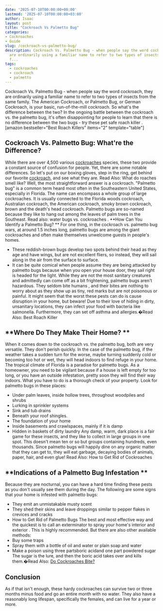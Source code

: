 ```yaml
---
date: '2025-07-10T00:00:00+00:00'
lastmod: '2025-07-10T00:00:00+03:00'
author: Isaac
layout: post
title: "Cockroach Vs Palmetto Bug"
categories:
- Cockroaches
- Guide
slug: /cockroach-vs-palmetto-bug/
description: Cockroach Vs. Palmetto Bug - when people say the word cockroach, they
  are ordinarily using a familiar name to refer to two types of insects from the same
  f...
tags: 
  - cockroaches
  - cockroach
  - palmetto
---
```

Cockroach Vs. Palmetto Bug - when people say the word cockroach, they are ordinarily using a familiar name to refer to two types of insects from the same family.
The American Cockroach, or Palmetto Bug, or German Cockroach, is your basic, run-of-the-mill cockroach. So what's the difference between the two?
In the ongoing battle between the cockroach vs. the palmetto bug, it's often disappointing for people to learn that there is no difference between the two bugs - try these
pet safe roach killer
.
[amazon bestseller="Best Roach Killers" items="2" template="table"]
## Cockroach Vs. Palmetto Bug: What're the Difference?
While there are over 4,500 various [cockroaches](/posts/cockroach-eggs/) species, these two provide a constant source of confusion for people. Yet, there are some notable differences.
So let's put on our boxing gloves, step in the ring, get behind our favorite [cockroach](/posts/how-to-kill-cockroach-eggs/), and see what they are. Read Also:
What do roaches smell like?
Well, the most straightforward answer is a cockroach. "Palmetto bug" is a common term heard most often in the Southeastern United States, especially in Florida.
The name can encompass a whole group of large cockroaches. It is usually connected to the Florida woods cockroach, Australian cockroach, the American cockroach, smoky brown cockroach, brown and the death's head cockroach.
Palmetto bugs are so-named because they like to hang out among the leaves of palm trees in the Southeast. Read also:
water bugs vs. cockroaches
.
**How Can You Identify a Palmetto Bug? **
For one thing, in the cockroach vs. palmetto bug wars, at around 1.5 inches long, palmetto bugs are among the giant cockroaches and often make themselves unwelcome guests in people's homes.
- These reddish-brown bugs develop two spots behind their head as they age and have wings, but are not excellent fliers, so instead, they will sail along in the air from the surface to surface.
- It can be quite comical when people assume they are being attacked by palmetto bugs because when you open your house door, they sail right is headed for the light.
While they are not the most sanitary creatures and admittedly can come off as a bit frightening, palmetto bugs aren't hazardous.
They seldom
bite humans
, and their bites are nothing to worry about as they show up as tiny, red marks but are not poisonous or painful.
It might seem that the worst these pests can do is cause disruption in your home, but beware!
Due to their love of hiding in dirty, unsanitary locations, they can infect your food with bacteria like salmonella. Furthermore, they can set off asthma and allergies.�Read Also:
Best Roach Killer
## **Where Do They Make Their Home? **
When it comes down to the cockroach vs. the palmetto bug, both are very versatile. They don't perish quickly.
In the case of the palmetto bug, if the weather takes a sudden turn for the worse, maybe turning suddenly cold or becoming too hot or wet, they will head indoors to find refuge in your home.
The tropical climate of Florida is a paradise for palmetto bugs. As a homeowner, you need to be vigilant because if a house is left empty for too long, or you have an outside infestation, pretty soon they will find their way indoors.
What you have to do is a thorough check of your property. Look for palmetto bugs in these places:
- Under palm leaves, inside hollow trees, throughout woodpiles and shrubs
- Lurking in sprinkler systems
- Sink and tub drains
- Beneath your roof shingles.
- The foundation of your home
- Inside basements and crawlspaces, mainly if it is damp
- Hidden in baskets of dirty laundry
Any damp, warm, dark place is a fair game for these insects, and they like to collect in large groups in one spot. This doesn't mean ten or so but groups containing hundreds, even thousands.
Since palmetto bugs will happily dine on any organic matter that they can get to, they will eat garbage, decaying bodies of animals, paper, hair, and even glue!
Read Also:
How to Get Rid of Cockroaches
## **Indications of a Palmetto Bug Infestation **
Because they are nocturnal, you can have a hard time finding these pests as you don't usually see them during the day. The following are some signs that your home is infested with palmetto bugs:
- They emit an unmistakable musty scent
- They shed their skins and leave droppings similar to pepper flakes in crevices and cracks
- How to Get Rid of Palmetto Bugs
The best and most effective way and the quickest is to call an exterminator to
spray your home's interior and exterior
. This is highly recommended. But there are also other available methods:
- Buy some traps
- Spray them with a bottle of oil and water or plain soap and water
- Make a poison using three partsboric acidand one part powdered sugar
The sugar is the
lure, and then the boric acid
takes over and kills them.�Read Also:
[Do Cockroaches Bite?](https://pestpolicy.com/do-cockroaches-bite/)
## Conclusion
As if that isn't enough, these hardy cockroaches can survive two or three months minus food and go an entire month with no water.
They also have a reasonably long lifespan, specifically the females, and can live for a year or more.
